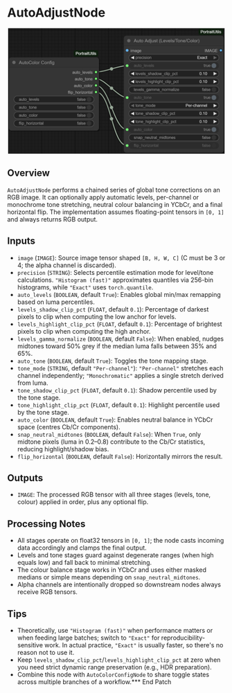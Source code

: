 # AutoAdjustNode
<div align="center"><img src="screenshots/auto_adjust_node.png" alt="Screenshot" width="500" /></div>



## Overview
`AutoAdjustNode` performs a chained series of global tone corrections on an RGB image. It can optionally apply automatic levels, per-channel or monochrome tone stretching, neutral colour balancing in YCbCr, and a final horizontal flip. The implementation assumes floating-point tensors in `[0, 1]` and always returns RGB output.

## Inputs
- `image` (`IMAGE`): Source image tensor shaped `[B, H, W, C]` (C must be 3 or 4; the alpha channel is discarded).
- `precision` (`STRING`): Selects percentile estimation mode for level/tone calculations. `"Histogram (fast)"` approximates quantiles via 256-bin histograms, while `"Exact"` uses `torch.quantile`.
- `auto_levels` (`BOOLEAN`, default `True`): Enables global min/max remapping based on luma percentiles.
- `levels_shadow_clip_pct` (`FLOAT`, default `0.1`): Percentage of darkest pixels to clip when computing the low anchor for levels.
- `levels_highlight_clip_pct` (`FLOAT`, default `0.1`): Percentage of brightest pixels to clip when computing the high anchor.
- `levels_gamma_normalize` (`BOOLEAN`, default `False`): When enabled, nudges midtones toward 50% grey if the median luma falls between 35% and 65%.
- `auto_tone` (`BOOLEAN`, default `True`): Toggles the tone mapping stage.
- `tone_mode` (`STRING`, default `"Per-channel"`): `"Per-channel"` stretches each channel independently; `"Monochromatic"` applies a single stretch derived from luma.
- `tone_shadow_clip_pct` (`FLOAT`, default `0.1`): Shadow percentile used by the tone stage.
- `tone_highlight_clip_pct` (`FLOAT`, default `0.1`): Highlight percentile used by the tone stage.
- `auto_color` (`BOOLEAN`, default `True`): Enables neutral balance in YCbCr space (centres Cb/Cr components).
- `snap_neutral_midtones` (`BOOLEAN`, default `False`): When `True`, only midtone pixels (luma in 0.2–0.8) contribute to the Cb/Cr statistics, reducing highlight/shadow bias.
- `flip_horizontal` (`BOOLEAN`, default `False`): Horizontally mirrors the result.

## Outputs
- `IMAGE`: The processed RGB tensor with all three stages (levels, tone, colour) applied in order, plus any optional flip.

## Processing Notes
- All stages operate on float32 tensors in `[0, 1]`; the node casts incoming data accordingly and clamps the final output.
- Levels and tone stages guard against degenerate ranges (when high equals low) and fall back to minimal stretching.
- The colour balance stage works in YCbCr and uses either masked medians or simple means depending on `snap_neutral_midtones`.
- Alpha channels are intentionally dropped so downstream nodes always receive RGB tensors.

## Tips
- Theoretically, use `"Histogram (fast)"` when performance matters or when feeding large batches; switch to `"Exact"` for reproducibility-sensitive work. In actual practice, `"Exact"` is usually faster, so there's no reason not to use it.
- Keep `levels_shadow_clip_pct`/`levels_highlight_clip_pct` at zero when you need strict dynamic range preservation (e.g., HDR preparation).
- Combine this node with `AutoColorConfigNode` to share toggle states across multiple branches of a workflow.*** End Patch
